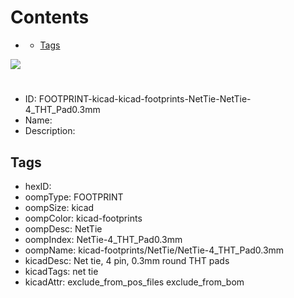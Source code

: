 



Contents
========

* [](#)
	* [Tags](#tags)
  
![][im]
# 

- ID: FOOTPRINT-kicad-kicad-footprints-NetTie-NetTie-4_THT_Pad0.3mm
- Name: 
- Description: 

## Tags

- hexID: 
- oompType: FOOTPRINT
- oompSize: kicad
- oompColor: kicad-footprints
- oompDesc: NetTie
- oompIndex: NetTie-4_THT_Pad0.3mm
- oompName: kicad-footprints/NetTie/NetTie-4_THT_Pad0.3mm
- kicadDesc: Net tie, 4 pin, 0.3mm round THT pads
- kicadTags: net tie
- kicadAttr: exclude_from_pos_files exclude_from_bom



[im]: image.png
